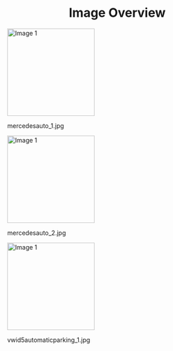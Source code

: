 <h1 style ="text-align: center;"> Image Overview </h1>
<div>
<div style="width="20%">
<img src="https://media.evkx.net/multimedia/technology/driverassistance/automaticparking/mercedesauto_1_xst.jpg" alt="Image 1" style="width: 200px;">
<p>mercedesauto_1.jpg</p>
</div>
<div style="width="20%">
<img src="https://media.evkx.net/multimedia/technology/driverassistance/automaticparking/mercedesauto_2_xst.jpg" alt="Image 1" style="width: 200px;">
<p>mercedesauto_2.jpg</p>
</div>
<div style="width="20%">
<img src="https://media.evkx.net/multimedia/technology/driverassistance/automaticparking/vwid5automaticparking_1_xst.jpg" alt="Image 1" style="width: 200px;">
<p>vwid5automaticparking_1.jpg</p>
</div>
</div>
